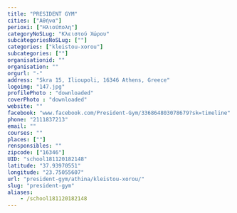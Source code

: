 ```yaml
---
title: "PRESIDENT GYM"
cities: ["Αθήνα"]
perioxi: ["Ηλιούπολη"]
categoryNoSLug: "Κλειστού Χώρου"
subcategoriesNoSLug: [""]
categories: ["kleistou-xorou"]
subcategories: [""]
organisationid: ""
organisation: ""
orgurl: "-"
address: "Skra 15, Ilioupoli, 16346 Athens, Greece"
logoimg: "147.jpg"
profilePhoto : "downloaded"
coverPhoto : "downloaded"
website: ""
facebook: "www.facebook.com/President-Gym/336864803078679?sk=timeline"
phone: "2111837213"
email: ""
courses: ""
places: [""]
rensponsibles: ""
zipcode: ["16346"]
UID: "school181120182148"
latitude: "37.93970551"
longitude: "23.75055607"
url: "president-gym/athina/kleistou-xorou/"
slug: "president-gym"
aliases:
    - /school181120182148
---
```





